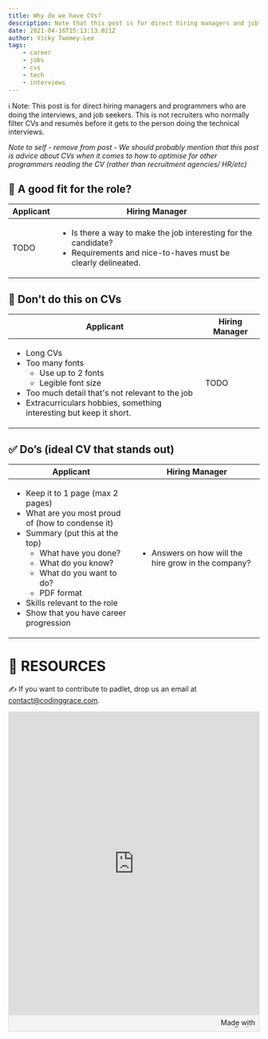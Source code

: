```yaml
---
title: Why do we have CVs?
description: Note that this post is for direct hiring managers and job seekers, not recruiters who normally filter CVs and resumés.
date: 2021-04-16T15:13:13.021Z
author: Vicky Twomey-Lee
tags: 
    - career
    - jobs
    - cvs
    - tech
    - interviews
---
```


<div class="text-sm font-bold">ℹ️ Note: This post is for direct hiring managers and programmers who are doing the interviews, and job seekers. This is not recruiters who normally filter CVs and resumés before it gets to the person doing the technical interviews.</div>

*Note to self - remove from post - We should probably mention that this post is advice about CVs when it comes to how to optimise for other programmers reading the CV (rather than recruitment agencies/ HR/etc)*

## 🤔 A good fit for the role?
<table class="table-fixed">
    <thead>
        <tr>
            <th class="w-1/2">Applicant</th>
            <th class="w-1/2">Hiring Manager</th>
        </tr>
    </thead>
    <tbody>
        <tr>
            <td>TODO</td>
            <td>
                <ul>
                    <li>Is there a way to make the job interesting for the candidate?</li>
                    <li>Requirements and nice-to-haves must be clearly delineated.</li>
                </ul>
            </td>
        </tr>
    </tbody>
</table>

## 🚫 Don't do this on CVs
<table class="table-fixed">
    <thead>
        <tr>
            <th class="w-1/2">Applicant</th>
            <th class="w-1/2">Hiring Manager</th>
        </tr>
    </thead>
    <tbody>
        <tr class="">
            <td>
                <ul>
                    <li>Long CVs</li>
                    <li>Too many fonts
                        <ul>
                            <li>Use up to 2 fonts</li>
                            <li>Legible font size</li>
                        </ul>
                    </li>
                    <li>Too much detail that's not relevant to the job</li>
                    <li>Extracurriculars hobbies, something interesting but keep it short.</li>
                </ul>
            </td>
            <td>TODO</td>
        </tr>
    </tbody>
</table>

## ✅ Do’s (ideal CV that stands out)
<table class="table-fixed">
    <thead>
        <tr>
            <th class="w-1/2">Applicant</th>
            <th class="w-1/2">Hiring Manager</th>
        </tr>
    </thead>
    <tbody>
        <tr>
            <td>
                <ul>
                    <li>Keep it to 1 page (max 2 pages)</li>
                    <li>What are you most proud of (how to condense it)</li>
                    <li>
                        Summary (put this at the top)
                        <ul>
                            <li>What have you done?</li>
                            <li>What do you know?</li>
                            <li>What do you want to do?</li>
                            <li>PDF format</li>
                        </ul>
                    </li>
                    <li>Skills relevant to the role</li>
                    <li>Show that you have  career progression</li>
                </ul>
            </td>
            <td>
                <ul>
                    <li>Answers on how will the hire grow in the company?</li>
                </ul>
            </td>
        </tr>
    </tbody>
</table>

# 📌 RESOURCES
✍️ If you want to contribute to padlet, drop us an email at <a href="mailto:contact@codinggrace.com">contact@codinggrace.com</a>.

<div class="padlet-embed" style="border:1px solid rgba(0,0,0,0.1);border-radius:2px;box-sizing:border-box;overflow:hidden;position:relative;width:100%;background:#F4F4F4"><p style="padding:0;margin:0"><iframe src="https://padlet.com/embed/fmxbesik3uzginxi" frameborder="0" allow="camera;microphone;geolocation" style="width:100%;height:608px;display:block;padding:0;margin:0"></iframe></p><div style="padding:8px;text-align:right;margin:0;"><a href="https://padlet.com?ref=embed" style="padding:0;margin:0;border:none;display:block;line-height:1;height:16px" target="_blank"><img src="https://padlet.net/embeds/made_with_padlet.png" width="86" height="16" style="padding:0;margin:0;background:none;border:none;display:inline;box-shadow:none" alt="Made with Padlet"></a></div></div>